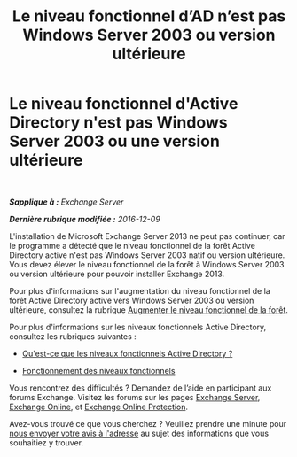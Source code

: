 ﻿---
title: 'Le niveau fonctionnel d’AD n’est pas Windows Server 2003 ou version ultérieure'
TOCTitle: Le niveau fonctionnel d'Active Directory n'est pas Windows Server 2003 ou une version ultérieure
ms:assetid: 45f45976-62ac-4b6c-889a-ebd449402009
ms:mtpsurl: https://technet.microsoft.com/fr-fr/library/ms.exch.setupreadiness.forestlevelnotwin2003native(v=EXCHG.150)
ms:contentKeyID: 50478006
ms.date: 04/24/2018
mtps_version: v=EXCHG.150
ms.translationtype: HT
---

# Le niveau fonctionnel d'Active Directory n'est pas Windows Server 2003 ou une version ultérieure

 

_**Sapplique à :** Exchange Server_

_**Dernière rubrique modifiée :** 2016-12-09_

L'installation de Microsoft Exchange Server 2013 ne peut pas continuer, car le programme a détecté que le niveau fonctionnel de la forêt Active Directory active n'est pas Windows Server 2003 natif ou version ultérieure. Vous devez élever le niveau fonctionnel de la forêt à Windows Server 2003 ou version ultérieure pour pouvoir installer Exchange 2013.

Pour plus d'informations sur l'augmentation du niveau fonctionnel de la forêt Active Directory active vers Windows Server 2003 ou version ultérieure, consultez la rubrique [Augmenter le niveau fonctionnel de la forêt](https://go.microsoft.com/fwlink/p/?linkid=294831).

Pour plus d'informations sur les niveaux fonctionnels Active Directory, consultez les rubriques suivantes :

  - [Qu'est-ce que les niveaux fonctionnels Active Directory ?](https://go.microsoft.com/fwlink/p/?linkid=294832)

  - [Fonctionnement des niveaux fonctionnels](https://go.microsoft.com/fwlink/p/?linkid=294833)

Vous rencontrez des difficultés ? Demandez de l’aide en participant aux forums Exchange. Visitez les forums sur les pages [Exchange Server](https://go.microsoft.com/fwlink/p/?linkid=60612), [Exchange Online](https://go.microsoft.com/fwlink/p/?linkid=267542), et [Exchange Online Protection](https://go.microsoft.com/fwlink/p/?linkid=285351).

Avez-vous trouvé ce que vous cherchez ? Veuillez prendre une minute pour [nous envoyer votre avis à l'adresse](mailto:exsetuphelpfeedback@microsoft.com?subject=exchange%202013%20setup%20help%20feedback) au sujet des informations que vous souhaitiez y trouver.

